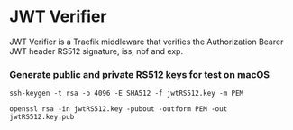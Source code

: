 # JWT Verifier
JWT Verifier is a Traefik middleware that verifies the Authorization Bearer JWT header RS512 signature, iss, nbf and exp.

### Generate public and private RS512 keys for test on macOS
`ssh-keygen -t rsa -b 4096 -E SHA512 -f jwtRS512.key -m PEM`

`openssl rsa -in jwtRS512.key -pubout -outform PEM -out jwtRS512.key.pub`